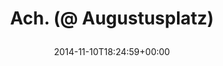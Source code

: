 ---
retweeted: false
source: <a href="http://www.eyeem.com" rel="nofollow">EyeEm</a>
entities:
  hashtags: []
  symbols: []
  user_mentions: []
  urls:
  - url: http://t.co/SrwVf3CWRw
    expanded_url: http://EyeEm.com/p/51661547
    display_url: EyeEm.com/p/51661547
    indices:
    - '23'
    - '45'
display_text_range:
- '0'
- '45'
favorite_count: '1'
id_str: '531875181359542272'
truncated: false
retweet_count: '0'
id: '531875181359542272'
possibly_sensitive: false
created_at: Mon Nov 10 18:24:59 +0000 2014
favorited: false
full_text: Ach. (@ Augustusplatz)
lang: de
quote_url: http://EyeEm.com/p/51661547
tags:
- pesos/twitter
date: '2014-11-10T18:24:59+00:00'
src: https://twitter.com/bascht/status/531875181359542272
original_url: https://twitter.com/bascht/status/531875181359542272
type: twitter_tweet
text: Ach. (@ Augustusplatz)
title: 'Ach. (@ Augustusplatz)

  '

---